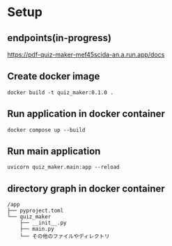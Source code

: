 # Setup

## endpoints(in-progress)

https://pdf-quiz-maker-mef45scida-an.a.run.app/docs

## Create docker image

```
docker build -t quiz_maker:0.1.0 .
```

## Run application in docker container

```
docker compose up --build
```

## Run main application

```
uvicorn quiz_maker.main:app --reload
```

## directory graph in docker container

```
/app
├── pyproject.toml
└── quiz_maker
    ├── __init__.py
    ├── main.py
    └── その他のファイルやディレクトリ
```
